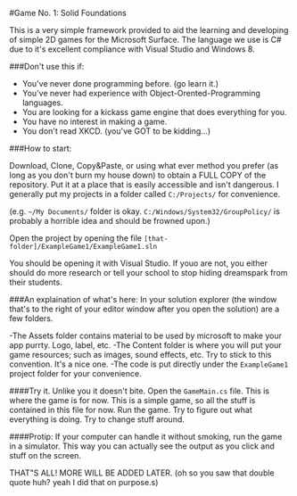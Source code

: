#Game No. 1: Solid Foundations

This is a very simple framework provided to aid the learning and developing of simple 2D games for the Microsoft Surface.  The language we use is C# due to it's excellent compliance with Visual Studio and Windows 8.

###Don't use this if:
- You've never done programming before. (go learn it.)
- You've never had experience with Object-Orented-Programming languages.
- You are looking for a kickass game engine that does everything for you.
- You have no interest in making a game.
- You don't read XKCD. (you've GOT to be kidding...)

###How to start:

Download, Clone, Copy&Paste, or using what ever method you prefer (as long as you don't burn my house down) to obtain a FULL COPY of the repository.  Put it at a place that is easily accessible and isn't dangerous.  I generally put my projects in a folder called ```C:/Projects/``` for convenience.

(e.g. ```~/My Documents/``` folder is okay.  ```C:/Windows/System32/GroupPolicy/``` is probably a horrible idea and should be frowned upon.)

Open the project by opening the file ```[that-folder]/ExampleGame1/ExampleGame1.sln``` 

You should be opening it with Visual Studio.  If youo are not, you either should do more research or tell your school to stop hiding dreamspark from their students.


###An explaination of what's here:
In your solution explorer  (the window that's to the right of your editor window after you open the solution) are a few folders. 

-The Assets folder contains material to be used by microsoft to make your app purrty.  Logo, label, etc.
-The Content folder is where you will put your game resources; such as images, sound effects, etc.  Try to stick to this convention.  It's a nice one.
-The code is put directly under the ```ExampleGame1``` project folder for your convenience.

####Try it. Unlike you it doesn't bite.
Open the ```GameMain.cs``` file.  This is where the game is for now.  This is a simple game, so all the stuff is contained in this file for now.  Run the game.  Try to figure out what everything is doing.  Try to change stuff around.

####Protip:
If your computer can handle it without smoking, run the game in a simulator.  This way you can actually see the output as you click and stuff on the screen.


THAT"S ALL! MORE WILL BE ADDED LATER.  (oh so you saw that double quote huh? yeah I did that on purpose.s)

